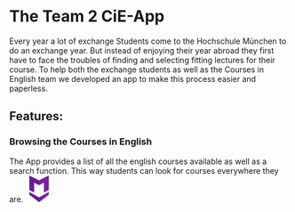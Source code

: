 # The Team 2 CiE-App
Every year a lot of exchange Students come to the Hochschule München to do an exchange year.
 But instead of enjoying their year abroad they first have to face the troubles of finding 
 and selecting fitting lectures for their course. To help both the exchange students as
 well as the Courses in English team we developed an app to make this process easier and paperless.
    
## Features:
### Browsing the Courses in English
The App provides a list of all the english courses available as well as a search function.
This way students can look for courses everywhere they are.
![CourseListView](https://github.com/adam-p/markdown-here/raw/master/src/common/images/icon48.png "Logo Title Text 1")


